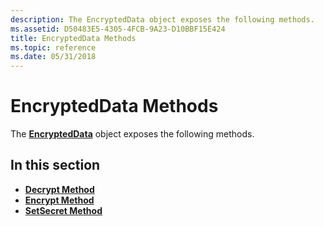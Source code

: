```yaml
---
description: The EncryptedData object exposes the following methods.
ms.assetid: D50483E5-4305-4FCB-9A23-D10BBF15E424
title: EncryptedData Methods
ms.topic: reference
ms.date: 05/31/2018
---
```


# EncryptedData Methods

The [**EncryptedData**](encrypteddata.md) object exposes the following methods.

## In this section

-   [**Decrypt Method**](encrypteddata-decrypt.md)
-   [**Encrypt Method**](encrypteddata-encrypt.md)
-   [**SetSecret Method**](encrypteddata-setsecret.md)

 

 



